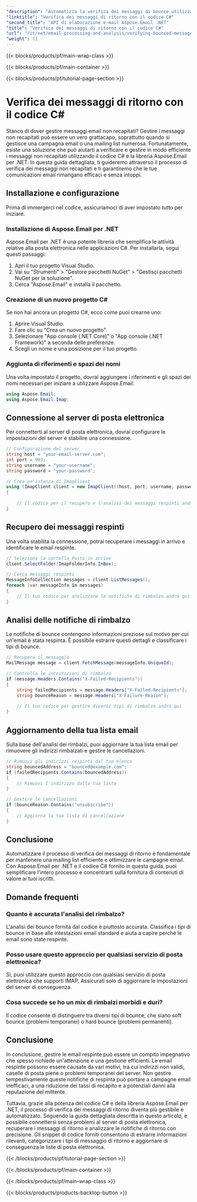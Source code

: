 ```yaml
---
"description": "Automatizza la verifica dei messaggi di bounce utilizzando C# e Aspose.Email per .NET. Gestisci facilmente le liste email e migliora l'efficacia delle campagne."
"linktitle": "Verifica dei messaggi di ritorno con il codice C#"
"second_title": "API di elaborazione e-mail Aspose.Email .NET"
"title": "Verifica dei messaggi di ritorno con il codice C#"
"url": "/it/net/email-processing-and-analysis/verifying-bounced-messages-with-csharp-code/"
"weight": 11
---
```


{{< blocks/products/pf/main-wrap-class >}}

{{< blocks/products/pf/main-container >}}

{{< blocks/products/pf/tutorial-page-section >}}

# Verifica dei messaggi di ritorno con il codice C#


Stanco di dover gestire messaggi email non recapitati? Gestire i messaggi non recapitati può essere un vero grattacapo, soprattutto quando si gestisce una campagna email o una mailing list numerosa. Fortunatamente, esiste una soluzione che può aiutarti a verificare e gestire in modo efficiente i messaggi non recapitati utilizzando il codice C# e la libreria Aspose.Email per .NET. In questa guida dettagliata, ti guideremo attraverso il processo di verifica dei messaggi non recapitati e ti garantiremo che le tue comunicazioni email rimangano efficaci e senza intoppi.

## Installazione e configurazione

Prima di immergerci nel codice, assicuriamoci di aver impostato tutto per iniziare.

### Installazione di Aspose.Email per .NET

Aspose.Email per .NET è una potente libreria che semplifica le attività relative alla posta elettronica nelle applicazioni C#. Per installarla, segui questi passaggi:

1. Apri il tuo progetto Visual Studio.
2. Vai su "Strumenti" > "Gestore pacchetti NuGet" > "Gestisci pacchetti NuGet per la soluzione".
3. Cerca "Aspose.Email" e installa il pacchetto.

### Creazione di un nuovo progetto C#

Se non hai ancora un progetto C#, ecco come puoi crearne uno:

1. Aprire Visual Studio.
2. Fare clic su "Crea un nuovo progetto".
3. Selezionare "App console (.NET Core)" o "App console (.NET Framework)" a seconda delle preferenze.
4. Scegli un nome e una posizione per il tuo progetto.

### Aggiunta di riferimenti e spazi dei nomi

Una volta impostato il progetto, dovrai aggiungere i riferimenti e gli spazi dei nomi necessari per iniziare a utilizzare Aspose.Email:

```csharp
using Aspose.Email;
using Aspose.Email.Imap;

```

## Connessione al server di posta elettronica

Per connetterti al server di posta elettronica, dovrai configurare le impostazioni del server e stabilire una connessione.

```csharp
// Configurazione del server
string host = "your-email-server.com";
int port = 993;
string username = "your-username";
string password = "your-password";

// Crea un'istanza di ImapClient
using (ImapClient client = new ImapClient((host, port, username, password))
{
   
    // Il codice per il recupero e l'analisi dei messaggi respinti andrà qui
}
```

## Recupero dei messaggi respinti

Una volta stabilita la connessione, potrai recuperare i messaggi in arrivo e identificare le email respinte.

```csharp
// Seleziona la cartella Posta in arrivo
client.SelectFolder(ImapFolderInfo.InBox);

// Cerca messaggi respinti
MessageInfoCollection messages = client.ListMessages();
foreach (var messageInfo in messages)
{
    // Il tuo codice per analizzare le notifiche di rimbalzo andrà qui
}
```

## Analisi delle notifiche di rimbalzo

Le notifiche di bounce contengono informazioni preziose sul motivo per cui un'email è stata respinta. È possibile estrarre questi dettagli e classificare i tipi di bounce.

```csharp
// Recupera il messaggio
MailMessage message = client.FetchMessage(messageInfo.UniqueId);

// Controlla le intestazioni di rimbalzo
if (message.Headers.Contains("X-Failed-Recipients"))
{
    string failedRecipients = message.Headers["X-Failed-Recipients"];
    string bounceReason = message.Headers["X-Failure-Reason"];
    
    // Il tuo codice per gestire diversi tipi di rimbalzo andrà qui
}
```

## Aggiornamento della tua lista email

Sulla base dell'analisi dei rimbalzi, puoi aggiornare la tua lista email per rimuovere gli indirizzi rimbalzati e gestire le cancellazioni.

```csharp
// Rimuovi gli indirizzi respinti dal tuo elenco
string bouncedAddress = "bounced@example.com";
if (failedRecipients.Contains(bouncedAddress))
{
    // Rimuovi l'indirizzo dalla tua lista
}

// Gestire le cancellazioni
if (bounceReason.Contains("unsubscribe"))
{
    // Aggiorna la tua lista di cancellazione
}
```

## Conclusione

Automatizzare il processo di verifica dei messaggi di ritorno è fondamentale per mantenere una mailing list efficiente e ottimizzare le campagne email. Con Aspose.Email per .NET e il codice C# fornito in questa guida, puoi semplificare l'intero processo e concentrarti sulla fornitura di contenuti di valore ai tuoi iscritti.

## Domande frequenti

### Quanto è accurata l'analisi del rimbalzo?

L'analisi dei bounce fornita dal codice è piuttosto accurata. Classifica i tipi di bounce in base alle intestazioni email standard e aiuta a capire perché le email sono state respinte.

### Posso usare questo approccio per qualsiasi servizio di posta elettronica?

Sì, puoi utilizzare questo approccio con qualsiasi servizio di posta elettronica che supporti IMAP. Assicurati solo di aggiornare le impostazioni del server di conseguenza.

### Cosa succede se ho un mix di rimbalzi morbidi e duri?

Il codice consente di distinguere tra diversi tipi di bounce, che siano soft bounce (problemi temporanei) o hard bounce (problemi permanenti).

## Conclusione

In conclusione, gestire le email respinte può essere un compito impegnativo che spesso richiede un'attenzione e una gestione efficienti. Le email respinte possono essere causate da vari motivi, tra cui indirizzi non validi, caselle di posta piene o problemi temporanei del server. Non gestire tempestivamente queste notifiche di respinta può portare a campagne email inefficaci, a una riduzione dei tassi di recapito e a potenziali danni alla reputazione del mittente.

Tuttavia, grazie alla potenza del codice C# e della libreria Aspose.Email per .NET, il processo di verifica dei messaggi di ritorno diventa più gestibile e automatizzato. Seguendo la guida dettagliata descritta in questo articolo, è possibile connettersi senza problemi al server di posta elettronica, recuperare i messaggi di ritorno e analizzare le notifiche di ritorno con precisione. Gli snippet di codice forniti consentono di estrarre informazioni rilevanti, categorizzare i tipi di messaggio di ritorno e aggiornare di conseguenza le liste di posta elettronica.

{{< /blocks/products/pf/tutorial-page-section >}}

{{< /blocks/products/pf/main-container >}}

{{< /blocks/products/pf/main-wrap-class >}}

{{< blocks/products/products-backtop-button >}}